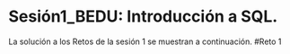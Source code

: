 # Sesión1_BEDU: Introducción a SQL. 
La solución a los Retos de la sesión 1 se muestran a continuación.
#Reto 1
